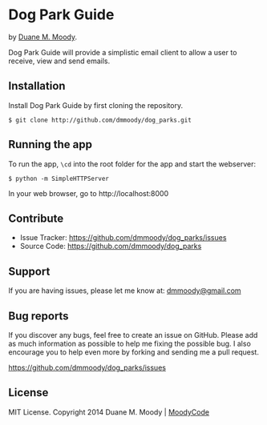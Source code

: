 Dog Park Guide
==============

by <a href="http://duanemoody.io" target="_blank">Duane M. Moody</a>.

Dog Park Guide will provide a simplistic email client to allow a user to receive, view and send emails.

Installation
------------

Install Dog Park Guide by first cloning the repository.  
```
$ git clone http://github.com/dmmoody/dog_parks.git
```

Running the app
---------------

To run the app, ```\cd``` into the root folder for the app and start the webserver:
```
$ python -m SimpleHTTPServer
```

In your web browser, go to http://localhost:8000

Contribute
----------

- Issue Tracker: https://github.com/dmmoody/dog_parks/issues
- Source Code: https://github.com/dmmoody/dog_parks

Support
-------

If you are having issues, please let me know at: dmmoody@gmail.com

Bug reports
-----------

If you discover any bugs, feel free to create an issue on GitHub. Please add as much information as possible to help me fixing the possible bug. I also encourage you to help even more by forking and sending me a pull request.

https://github.com/dmmoody/dog_parks/issues

License
-------

MIT License. Copyright 2014 Duane M. Moody | <a href="http://moodyco.de">MoodyCode</a>
